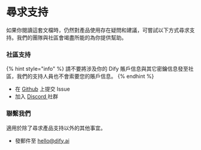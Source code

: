# 尋求支持

如果你閱讀這套文檔時，仍然對產品使用存在疑問和建議，可嘗試以下方式尋求支持。我們的團隊與社區會竭盡所能的為你提供幫助。

### 社區支持

{% hint style="info" %}
請不要將涉及你的 Dify 賬戶信息與其它密鑰信息發至社區，我們的支持人員也不會索要您的賬戶信息。
{% endhint %}

* 在 [Github](https://github.com/langgenius/dify) 上提交 Issue
* 加入 [Discord ](https://discord.gg/8Tpq4AcN9c)社群

### 聯繫我們

適用於除了尋求產品支持以外的其他事宜。

* 發郵件至 [hello@dify.ai](mailto:hello@dify.ai)
